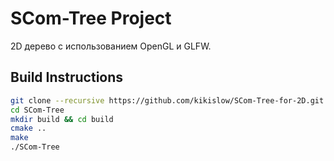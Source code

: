 # SCom-Tree Project

2D дерево с использованием OpenGL и GLFW.

## Build Instructions

```bash
git clone --recursive https://github.com/kikislow/SCom-Tree-for-2D.git
cd SCom-Tree
mkdir build && cd build
cmake ..
make
./SCom-Tree
